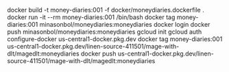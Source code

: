 docker build -t money-diaries:001 -f docker/moneydiaries.dockerfile .
docker run -it --rm money-diaries:001 /bin/bash
docker tag money-diaries:001 minasonbol/moneydiaries:moneydiaries
docker login
docker push minasonbol/moneydiaries:moneydiaries
gcloud init
gcloud auth configure-docker us-central1-docker.pkg.dev
docker tag money-diaries:001 us-central1-docker.pkg.dev/linen-source-411501/mage-with-dlt/magedlt:moneydiaries
docker push us-central1-docker.pkg.dev/linen-source-411501/mage-with-dlt/magedlt:moneydiaries
